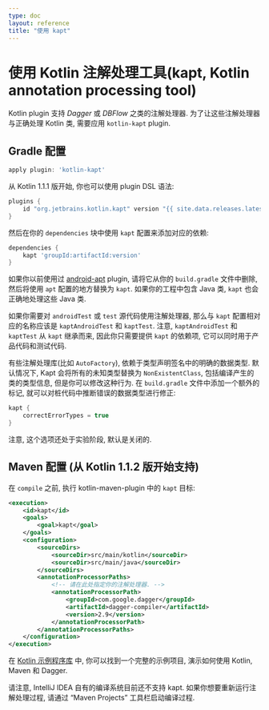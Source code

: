 ```yaml
---
type: doc
layout: reference
title: "使用 kapt"
---
```


# 使用 Kotlin 注解处理工具(kapt, Kotlin annotation processing tool)

Kotlin plugin 支持 _Dagger_ 或 _DBFlow_ 之类的注解处理器.
为了让这些注解处理器与正确处理 Kotlin 类, 需要应用 `kotlin-kapt` plugin.

## Gradle 配置

``` groovy
apply plugin: 'kotlin-kapt'
```

从 Kotlin 1.1.1 版开始, 你也可以使用 plugin DSL 语法:

``` groovy
plugins {
    id "org.jetbrains.kotlin.kapt" version "{{ site.data.releases.latest.version }}"
}
```

然后在你的 `dependencies` 块中使用 `kapt` 配置来添加对应的依赖:

``` groovy
dependencies {
    kapt 'groupId:artifactId:version'
}
```


如果你以前使用过 [android-apt](https://bitbucket.org/hvisser/android-apt) plugin, 请将它从你的 `build.gradle` 文件中删除, 然后将使用 `apt` 配置的地方替换为 `kapt`.
如果你的工程中包含 Java 类, `kapt` 也会正确地处理这些 Java 类.

如果你需要对 `androidTest` 或 `test` 源代码使用注解处理器, 那么与 `kapt` 配置相对应的名称应该是 `kaptAndroidTest` 和 `kaptTest`.
注意, `kaptAndroidTest` 和 `kaptTest` 从 `kapt` 继承而来, 因此你只需要提供 `kapt` 的依赖项, 它可以同时用于产品代码和测试代码.

有些注解处理库(比如 `AutoFactory`), 依赖于类型声明签名中的明确的数据类型. 默认情况下, Kapt 会将所有的未知类型替换为 `NonExistentClass`, 包括编译产生的类的类型信息,
但是你可以修改这种行为. 在 `build.gradle` 文件中添加一个额外的标记, 就可以对桩代码中推断错误的数据类型进行修正:

``` groovy
kapt {
    correctErrorTypes = true
}
```

注意, 这个选项还处于实验阶段, 默认是关闭的.


## Maven 配置 (从 Kotlin 1.1.2 版开始支持)

在 `compile` 之前, 执行 kotlin-maven-plugin 中的 `kapt` 目标:

```xml
<execution>
    <id>kapt</id>
    <goals>
        <goal>kapt</goal>
    </goals>
    <configuration>
        <sourceDirs>
            <sourceDir>src/main/kotlin</sourceDir>
            <sourceDir>src/main/java</sourceDir>
        </sourceDirs>
        <annotationProcessorPaths>
            <!-- 请在此处指定你的注解处理器. -->
            <annotationProcessorPath>
                <groupId>com.google.dagger</groupId>
                <artifactId>dagger-compiler</artifactId>
                <version>2.9</version>
            </annotationProcessorPath>
        </annotationProcessorPaths>
    </configuration>
</execution>
```

在 [Kotlin 示例程序库](https://github.com/JetBrains/kotlin-examples/tree/master/maven/dagger-maven-example) 中, 你可以找到一个完整的示例项目, 演示如何使用 Kotlin, Maven 和 Dagger.

请注意, IntelliJ IDEA 自有的编译系统目前还不支持 kapt. 如果你想要重新运行注解处理过程, 请通过 “Maven Projects” 工具栏启动编译过程.
